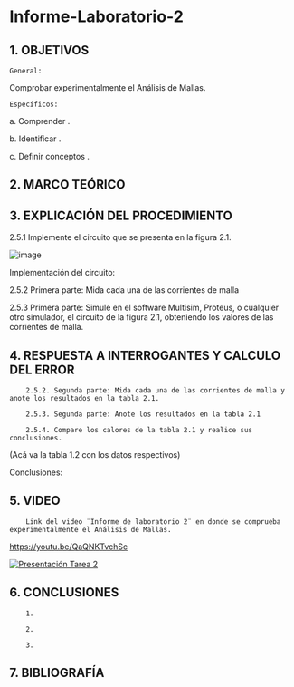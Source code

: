 # Informe-Laboratorio-2

## 1. OBJETIVOS
 
	General: 

Comprobar experimentalmente el Análisis de Mallas.
        
	Específicos: 

 a. Comprender .

b. Identificar .

c. Definir conceptos .


## 2. MARCO TEÓRICO



## 3. EXPLICACIÓN DEL PROCEDIMIENTO

2.5.1 Implemente el circuito que se presenta en la figura 2.1.

![image](https://user-images.githubusercontent.com/93396250/142574532-470a83f0-8b53-47b6-b9be-ee7c354d538b.png)

Implementación del circuito: 



2.5.2 Primera parte: Mida cada una de las corrientes de malla



2.5.3 Primera parte: Simule en el software Multisim, Proteus, o cualquier otro simulador, el circuito de la figura 2.1, obteniendo los valores de las corrientes de malla.



## 4. RESPUESTA A INTERROGANTES Y CALCULO DEL ERROR

        2.5.2. Segunda parte: Mida cada una de las corrientes de malla y anote los resultados en la tabla 2.1.

        2.5.3. Segunda parte: Anote los resultados en la tabla 2.1

        2.5.4. Compare los calores de la tabla 2.1 y realice sus conclusiones.
        
(Acá va la tabla 1.2 con los datos respectivos)
        
        
        
Conclusiones: 



## 5. VIDEO

        Link del video ¨Informe de laboratorio 2¨ en donde se comprueba experimentalmente el Análisis de Mallas.
        
https://youtu.be/QaQNKTvchSc
	
	
[![Presentación Tarea 2](https://img.youtube.com/vi/QaQNKTvchSc/0.jpg)](https://www.youtube.com/watch?v=QaQNKTvchSc)

## 6. CONCLUSIONES

        1.
        
        2.
        
        3.
        


## 7. BIBLIOGRAFÍA
